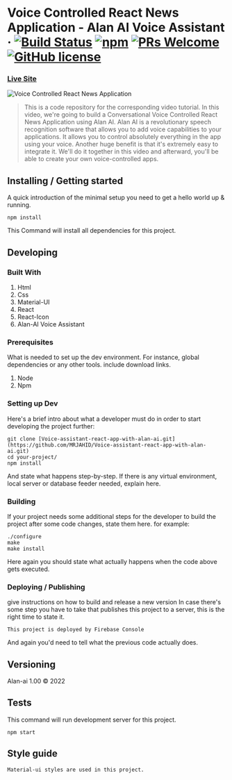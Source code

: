 # Voice Controlled React News Application - Alan AI Voice Assistant &middot; [![Build Status](https://img.shields.io/travis/npm/npm/latest.svg?style=flat-square)](https://travis-ci.org/npm/npm) [![npm](https://img.shields.io/npm/v/npm.svg?style=flat-square)](https://www.npmjs.com/package/npm) [![PRs Welcome](https://img.shields.io/badge/PRs-welcome-brightgreen.svg?style=flat-square)](http://makeapullrequest.com) [![GitHub license](https://img.shields.io/badge/license-MIT-blue.svg?style=flat-square)](https://github.com/your/your-project/blob/master/LICENSE)

### [Live Site](https://alan-news-app.netlify.app/)

![Voice Controlled React News Application](https://i.ibb.co/SVyK6Nh/Screenshot-2020-08-03-at-21-24-23.png)

> This is a code repository for the corresponding video tutorial. In this video, we're going to build a Conversational Voice Controlled React News Application using Alan AI. Alan AI is a revolutionary speech recognition software that allows you to add voice capabilities to your applications. It allows you to control absolutely everything in the app using your voice. Another huge benefit is that it's extremely easy to integrate it. We'll do it together in this video and afterward, you'll be able to create your own voice-controlled apps.



## Installing / Getting started

A quick introduction of the minimal setup you need to get a hello world up &
running.

```shell
npm install
```
This Command will install all dependencies for this project.

## Developing

### Built With
1. Html
2. Css
3. Material-UI
4. React
5. React-Icon
6. Alan-AI Voice Assistant


### Prerequisites
What is needed to set up the dev environment. For instance, global dependencies or any other tools. include download links.
1. Node
2. Npm


### Setting up Dev

Here's a brief intro about what a developer must do in order to start developing
the project further:

```shell
git clone [Voice-assistant-react-app-with-alan-ai.git](https://github.com/MRJAHID/Voice-assistant-react-app-with-alan-ai.git)
cd your-project/
npm install
```

And state what happens step-by-step. If there is any virtual environment, local server or database feeder needed, explain here.

### Building

If your project needs some additional steps for the developer to build the
project after some code changes, state them here. for example:

```shell
./configure
make
make install
```

Here again you should state what actually happens when the code above gets
executed.

### Deploying / Publishing
give instructions on how to build and release a new version
In case there's some step you have to take that publishes this project to a
server, this is the right time to state it.

```shell
This project is deployed by Firebase Console
```

And again you'd need to tell what the previous code actually does.

## Versioning

<!-- We can maybe use [SemVer](http://semver.org/) for versioning. For the versions available, see the [link to tags on this repository](/tags). -->
Alan-ai 1.00 © 2022


## Tests

This command will run development server for this project.

```shell
npm start
```

## Style guide

```shell
Material-ui styles are used in this project.
```

<!-- ## Api Reference

If the api is external, link to api documentation. If not describe your api including authentication methods as well as explaining all the endpoints with their required parameters. -->

<!-- 
## Database

Explaining what database (and version) has been used. Provide download links.
Documents your database design and schemas, relations etc...  -->
<!-- 
## Licensing

State what the license is and how to find the text version of the license. -->
